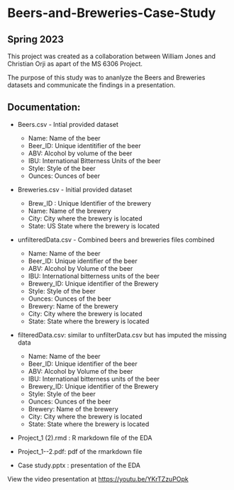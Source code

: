 # Beers-and-Breweries-Case-Study
## Spring 2023
This project was created as a collaboration between William Jones and Christian Orji as apart of the MS 6306 Project.

The purpose of this study was to ananlyze the Beers and Breweries datasets and communicate the findings in a presentation. 

## Documentation:

* Beers.csv - Intial provided dataset 
   - Name: Name of the beer
   - Beer_ID: Unique identitifier of the beer
   - ABV: Alcohol by volume of the beer
   - IBU: International Bitterness Units of the beer
   - Style: Style of the beer
   - Ounces: Ounces of beer
      
* Breweries.csv - Initial provided dataset
   - Brew_ID : Unique Identifier of the brewery 
   - Name: Name of the brewery
   - City: City where the brewery is located
   - State: US State where the brewery is located
* unfilteredData.csv - Combined beers and breweries files combined
   - Name: Name of the beer
   - Beer_ID: Unique identifier of the beer
   - ABV: Alcohol by Volume of the beer
   - IBU: International bitterness units of the beer
   - Brewery_ID: Unique identifier of the Brewery 
   - Style: Style of the beer
   - Ounces: Ounces of the beer
   - Brewery: Name of the brewery
   - City: City where the brewery is located
   - State: State where the brewery is located
* filteredData.csv: similar to unfilterData.csv but has imputed the missing data
   - Name: Name of the beer
   - Beer_ID: Unique identifier of the beer
   - ABV: Alcohol by Volume of the beer
   - IBU: International bitterness units of the beer
   - Brewery_ID: Unique identifier of the Brewery 
   - Style: Style of the beer
   - Ounces: Ounces of the beer
   - Brewery: Name of the brewery
   - City: City where the brewery is located
   - State: State where the brewery is located
* Project_1 (2).rmd : R markdown file of the EDA
* Project_1--2.pdf: pdf of the rmarkdown file
* Case study.pptx : presentation of the EDA

View the video presentation at https://youtu.be/YKrTZzuPOpk
